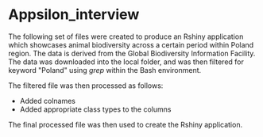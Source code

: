 # Appsilon_interview

The following set of files were created to produce an Rshiny application which showcases animal biodiversity across a certain period within Poland region. The data is derived from the Global Biodiversity Information Facility. The data was downloaded into the local folder, and was then filtered for keyword "Poland" using _grep_ within the Bash environment. 

The filtered file was then processed as follows:
- Added colnames
- Added appropriate class types to the columns

The final processed file was then used to create the Rshiny application. 

